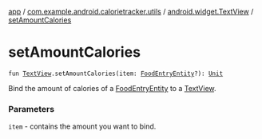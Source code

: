 [app](../../index.md) / [com.example.android.calorietracker.utils](../index.md) / [android.widget.TextView](index.md) / [setAmountCalories](./set-amount-calories.md)

# setAmountCalories

`fun `[`TextView`](https://developer.android.com/reference/android/widget/TextView.html)`.setAmountCalories(item: `[`FoodEntryEntity`](../../com.example.android.calorietracker.data.models/-food-entry/index.md)`?): `[`Unit`](https://kotlinlang.org/api/latest/jvm/stdlib/kotlin/-unit/index.html)

Bind the amount of calories of a [FoodEntryEntity](../../com.example.android.calorietracker.data.models/-food-entry/index.md) to a [TextView](https://developer.android.com/reference/android/widget/TextView.html).

### Parameters

`item` - contains the amount you want to bind.
